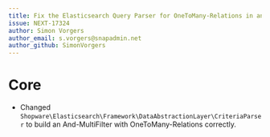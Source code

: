 ```yaml
---
title: Fix the Elasticsearch Query Parser for OneToMany-Relations in an MultiFilter
issue: NEXT-17324
author: Simon Vorgers
author_email: s.vorgers@snapadmin.net
author_github: SimonVorgers
---
```

# Core
* Changed `Shopware\Elasticsearch\Framework\DataAbstractionLayer\CriteriaParser` to build an And-MultiFilter with OneToMany-Relations correctly.
